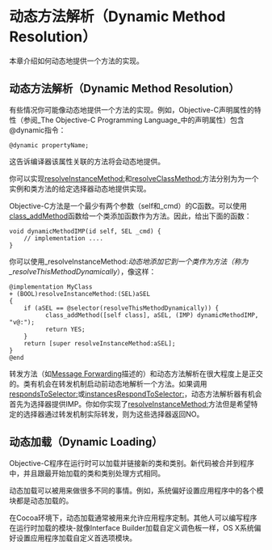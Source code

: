 # 动态方法解析（Dynamic Method Resolution）

本章介绍如何动态地提供一个方法的实现。

## 动态方法解析（Dynamic Method Resolution）

有些情况你可能像动态地提供一个方法的实现。例如，Objective-C声明属性的特性（参阅_The Objective-C Programming Language_中的声明属性）包含@dynamic指令：

```
@dynamic propertyName;
```

这告诉编译器该属性关联的方法将会动态地提供。

你可以实现[resolveInstanceMethod:](https://developer.apple.com/documentation/objectivec/nsobject/1418500-resolveinstancemethod)和[resolveClassMethod:](https://developer.apple.com/documentation/objectivec/nsobject/1418889-resolveclassmethod)方法分别为为一个实例和类方法的给定选择器动态地提供实现。

Objective-C方法是一个最少有两个参数（self和\_cmd）的C函数。可以使用[class\_addMethod](https://developer.apple.com/documentation/objectivec/1418901-class_addmethod)函数给一个类添加函数作为方法。因此，给出下面的函数：

```
void dynamicMethodIMP(id self, SEL _cmd) {
    // implementation ....
}
```

你可以使用_resolveInstanceMethod:_动态地添加它到一个类作为方法（称为_resolveThisMethodDynamically_），像这样：

```
@implementation MyClass
+ (BOOL)resolveInstanceMethod:(SEL)aSEL
{
    if (aSEL == @selector(resolveThisMethodDynamically)) {
          class_addMethod([self class], aSEL, (IMP) dynamicMethodIMP, "v@:");
          return YES;
    }
    return [super resolveInstanceMethod:aSEL];
}
@end
```

转发方法（如[Message Forwarding](https://developer.apple.com/library/content/documentation/Cocoa/Conceptual/ObjCRuntimeGuide/Articles/ocrtForwarding.html#//apple_ref/doc/uid/TP40008048-CH105-SW1)描述的）和动态方法解析在很大程度上是正交的。类有机会在转发机制启动前动态地解析一个方法。如果调用[respondsToSelector:](https://developer.apple.com/documentation/objectivec/nsobjectprotocol/1418583-responds)或[instancesRespondToSelector:](https://developer.apple.com/documentation/objectivec/nsobject/1418555-instancesrespondtoselector)，动态方法解析器有机会首先为选择器提供IMP。你如你实现了[resolveInstanceMethod:](https://developer.apple.com/documentation/objectivec/nsobject/1418500-resolveinstancemethod)方法但是希望特定的选择器通过转发机制实际转发，则为这些选择器返回NO。

## 动态加载（Dynamic Loading）

Objective-C程序在运行时可以加载并链接新的类和类别。新代码被合并到程序中，并且跟最开始加载的类和类别处理方式相同。

动态加载可以被用来做很多不同的事情。例如，系统偏好设置应用程序中的各个模块都是动态加载的。

在Cocoa环境下，动态加载通常被用来允许应用程序定制。其他人可以编写程序在运行时加载的模块-就像Interface Builder加载自定义调色板一样，OS X系统偏好设置应用程序加载自定义首选项模块。

